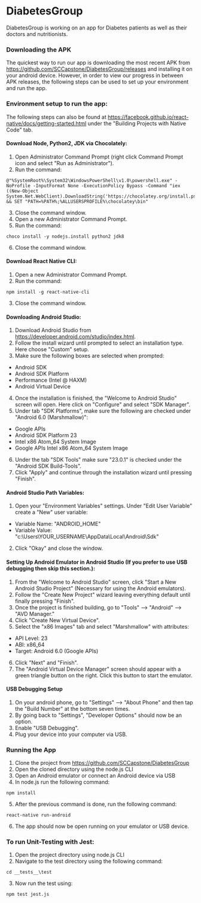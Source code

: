 # DiabetesGroup
DiabetesGroup is working on an app for Diabetes patients as well as their doctors and nutritionists.

### Downloading the APK
The quickest way to run our app is downloading the most recent APK from https://github.com/SCCapstone/DiabetesGroup/releases and installing it on your android device. However, in order to view our progress in between APK releases, the following steps can be used to set up your environment and run the app. 

### Environment setup to run the app:
The following steps can also be found at https://facebook.github.io/react-native/docs/getting-started.html under the "Building Projects with Native Code" tab.

#### Download Node, Python2, JDK via Chocolately: 
 1. Open Administrator Command Prompt (right click Command Prompt icon and select "Run as Administrator").
 2. Run the command:
 ``` 
 @"%SystemRoot%\System32\WindowsPowerShell\v1.0\powershell.exe" -NoProfile -InputFormat None -ExecutionPolicy Bypass -Command "iex ((New-Object System.Net.WebClient).DownloadString('https://chocolatey.org/install.ps1'))" && SET "PATH=%PATH%;%ALLUSERSPROFILE%\chocolatey\bin" 
 ```
 3. Close the command window.
 4. Open a new Administrator Command Prompt.
 5. Run the command:
 ```
 choco install -y nodejs.install python2 jdk8 
 ```
 6. Close the command window.

#### Download React Native CLI:
 1. Open a new Administrator Command Prompt.
 2. Run the command:
 ```
 npm install -g react-native-cli
 ```
 3. Close the command window.

#### Downloading Android Studio:
 1. Download Android Studio from https://developer.android.com/studio/index.html. 
 2. Follow the install wizard until prompted to select an installation type. Here choose "Custom" setup.
 3. Make sure the following boxes are selected when prompted:
  - Android SDK
  - Android SDK Platform 
  - Performance (Intel @ HAXM)
  - Android Virtual Device  
 4. Once the installation is finished, the "Welcome to Android Studio" screen will open. 
      Here click on "Configure" and select "SDK Manager".
 5. Under tab "SDK Platforms", make sure the following are checked under "Android 6.0 (Marshmallow)":
  - Google APIs
  - Android SDK Platform 23
  - Intel x86 Atom_64 System Image
  - Google APIs Intel x86 Atom_64 System Image
 6. Under the tab "SDK Tools" make sure "23.0.1" is checked under the "Android SDK Build-Tools". 
 7. Click "Apply" and continue through the installation wizard until pressing "Finish". 
 
 #### Android Studio Path Variables:
  1. Open your "Environment Variables" settings. Under "Edit User Variable" create a "New" user variable:
   - Variable Name: "ANDROID_HOME"
   - Variable Value: "c:\Users\YOUR_USERNAME\AppData\Local\Android\Sdk"
  2. Click "Okay" and close the window. 
  
  #### Setting Up Android Emulator in Android Studio (If you prefer to use USB debugging then skip this section.):
  1. From the "Welcome to Android Studio" screen, click "Start a New Android Studio Project" (Necessary for using the Android         emulators). 
  2. Follow the "Create New Project" wizard leaving everything default until finally pressing "Finish". 
  3. Once the project is finished building, go to "Tools" --> "Android" --> "AVD Manager."
  4. Click "Create New Virtual Device".
  5. Select the "x86 Images" tab and select "Marshmallow" with attributes:
   - API Level: 23
   - ABI: x86_64
   - Target: Android 6.0 (Google APIs) 
  6. Click "Next" and "Finish". 
  7. The "Android Virtual Device Manager" screen should appear with a green triangle button on the right. Click this button to start the emulator. 
  
  #### USB Debugging Setup
   1. On your android phone, go to "Settings" --> "About Phone" and then tap the "Build Number" at the bottom seven times. 
   2. By going back to "Settings", "Developer Options" should now be an option. 
   3. Enable "USB Debugging". 
   4. Plug your device into your computer via USB. 
   
   ### Running the App
  1. Clone the project from https://github.com/SCCapstone/DiabetesGroup
  2. Open the cloned directory using the node.js CLI 
  3. Open an Android emulator or connect an Android device via USB 
  4. In node.js run the following command:
  ```
  npm install
  ```
  5. After the previous command is done, run the following command:
  ```
  react-native run-android
  ```
  6. The app should now be open running on your emulator or USB device.
 
 
### To run Unit-Testing with Jest:
 1. Open the project directory using node.js CLI
 2. Navigate to the test directory using the following command:
 ```
 cd __tests__\test
 ```
 3. Now run the test using: 
 ```
 npm test jest.js
 ```
 
 

